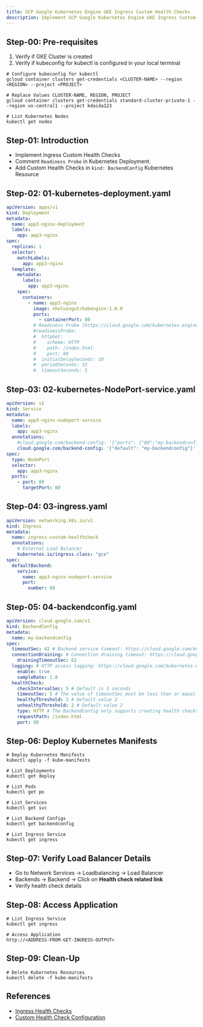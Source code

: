 ```yaml
---
title: GCP Google Kubernetes Engine GKE Ingress Custom Health Checks
description: Implement GCP Google Kubernetes Engine GKE Ingress Custom Health Checks
---
```


## Step-00: Pre-requisites
1. Verify if GKE Cluster is created
2. Verify if kubeconfig for kubectl is configured in your local terminal
```t
# Configure kubeconfig for kubectl
gcloud container clusters get-credentials <CLUSTER-NAME> --region <REGION> --project <PROJECT>

# Replace Values CLUSTER-NAME, REGION, PROJECT
gcloud container clusters get-credentials standard-cluster-private-1 --region us-central1 --project kdaida123

# List Kubernetes Nodes
kubectl get nodes
```

## Step-01: Introduction
- Implement Ingress Custom Health Checks
- Comment `Readiness Probe` in Kubernetes Deployment.
- Add Custom Health Checks in `kind: BackendConfig` Kubernetes Resource

## Step-02: 01-kubernetes-deployment.yaml
```yaml
apiVersion: apps/v1
kind: Deployment
metadata:
  name: app3-nginx-deployment
  labels:
    app: app3-nginx 
spec:
  replicas: 1
  selector:
    matchLabels:
      app: app3-nginx
  template:
    metadata:
      labels:
        app: app3-nginx
    spec:
      containers:
        - name: app3-nginx
          image: nholuongut/kubenginx:1.0.0
          ports:
            - containerPort: 80
          # Readiness Probe (https://cloud.google.com/kubernetes-engine/docs/concepts/ingress#def_inf_hc)            
          #readinessProbe:
          #  httpGet:
          #    scheme: HTTP
          #    path: /index.html
          #    port: 80
          #  initialDelaySeconds: 10
          #  periodSeconds: 15
          #  timeoutSeconds: 5    
```

## Step-03: 02-kubernetes-NodePort-service.yaml
```yaml
apiVersion: v1
kind: Service
metadata:
  name: app3-nginx-nodeport-service
  labels:
    app: app3-nginx
  annotations:
    #cloud.google.com/backend-config: '{"ports": {"80":"my-backendconfig"}}' 
    cloud.google.com/backend-config: '{"default": "my-backendconfig"}'     
spec:
  type: NodePort
  selector:
    app: app3-nginx
  ports:
    - port: 80
      targetPort: 80
```

## Step-04: 03-ingress.yaml
```yaml
apiVersion: networking.k8s.io/v1
kind: Ingress
metadata:
  name: ingress-custom-healthcheck
  annotations:
    # External Load Balancer
    kubernetes.io/ingress.class: "gce"  
spec:          
  defaultBackend:
    service:
      name: app3-nginx-nodeport-service
      port:
        number: 80     
```
## Step-05: 04-backendconfig.yaml
```yaml
apiVersion: cloud.google.com/v1
kind: BackendConfig
metadata:
  name: my-backendconfig
spec:
  timeoutSec: 42 # Backend service timeout: https://cloud.google.com/kubernetes-engine/docs/how-to/ingress-features#timeout
  connectionDraining: # Connection draining timeout: https://cloud.google.com/kubernetes-engine/docs/how-to/ingress-features#draining_timeout
    drainingTimeoutSec: 62
  logging: # HTTP access logging: https://cloud.google.com/kubernetes-engine/docs/how-to/ingress-features#http_logging
    enable: true
    sampleRate: 1.0
  healthCheck:
    checkIntervalSec: 5 # Default is 5 seconds
    timeoutSec: 5 # The value of timeoutSec must be less than or equal to the checkIntervalSec
    healthyThreshold: 2 # Default value 2
    unhealthyThreshold: 2 # Default value 2
    type: HTTP # The BackendConfig only supports creating health checks using the HTTP, HTTPS, or HTTP2 protocols
    requestPath: /index.html
    port: 80
```
## Step-06: Deploy Kubernetes Manifests
```t
# Deploy Kubernetes Manifests
kubectl apply -f kube-manifests

# List Deployments
kubectl get deploy

# List Pods
kubectl get po

# List Services
kubectl get svc

# List Backend Configs
kubectl get backendconfig

# List Ingress Service
kubectl get ingress
```

## Step-07: Verify Load Balancer Details
- Go to Network Services -> Loadbalancing -> Load Balancer
- Backends -> Backend -> Click on **Health check related link**
- Verify health check details

## Step-08: Access Application
```t
# List Ingress Service
kubectl get ingress

# Access Application
http://<ADDRESS-FROM-GET-INGRESS-OUTPUT>
```
## Step-09: Clean-Up
```t
# Delete Kubernetes Resources
kubectl delete -f kube-manifests
```

## References
- [Ingress Health Checks](https://cloud.google.com/kubernetes-engine/docs/concepts/ingress#health_checks)
- [Custom Health Check Configuration](https://cloud.google.com/kubernetes-engine/docs/how-to/ingress-features#direct_health)